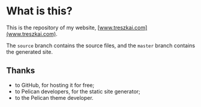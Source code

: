 # What is this?

This is the repository of my website, [www.treszkai.com](www.treszkai.com).

The `source` branch contains the source files, and the `master` branch contains the generated site.

## Thanks 

 - to GitHub, for hosting it for free;
 - to Pelican developers, for the static site generator;
 - to the Pelican theme developer.
